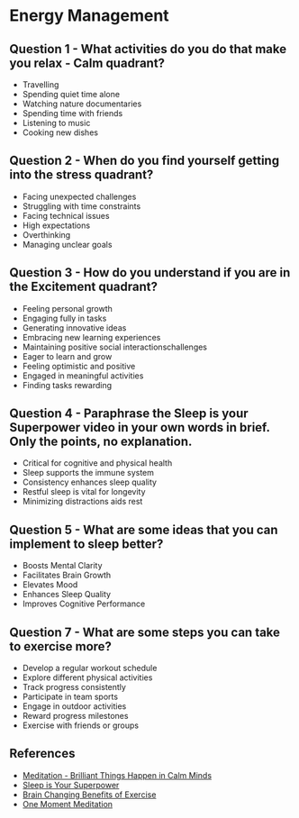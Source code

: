 # Energy Management

## Question 1 - What activities do you do that make you relax - Calm quadrant?

- Travelling
- Spending quiet time alone
- Watching nature documentaries
- Spending time with friends
- Listening to music
- Cooking new dishes

## Question 2 - When do you find yourself getting into the stress quadrant?

- Facing unexpected challenges
- Struggling with time constraints
- Facing technical issues
- High expectations
- Overthinking
- Managing unclear goals

## Question 3 - How do you understand if you are in the Excitement quadrant?

- Feeling personal growth
- Engaging fully in tasks
- Generating innovative ideas
- Embracing new learning experiences
- Maintaining positive social interactionschallenges
- Eager to learn and grow
- Feeling optimistic and positive
- Engaged in meaningful activities
- Finding tasks rewarding

## Question 4 - Paraphrase the Sleep is your Superpower video in your own words in brief. Only the points, no explanation.

- Critical for cognitive and physical health
- Sleep supports the immune system
- Consistency enhances sleep quality
- Restful sleep is vital for longevity
- Minimizing distractions aids rest

## Question 5 - What are some ideas that you can implement to sleep better?

- Boosts Mental Clarity
- Facilitates Brain Growth
- Elevates Mood
- Enhances Sleep Quality
- Improves Cognitive Performance

## Question 7 - What are some steps you can take to exercise more?

- Develop a regular workout schedule
- Explore different physical activities
- Track progress consistently
- Participate in team sports
- Engage in outdoor activities
- Reward progress milestones
- Exercise with friends or groups

## References

- [Meditation - Brilliant Things Happen in Calm Minds](https://www.youtube.com/watch?v=lACf4O_eSt0)
- [Sleep is Your Superpower](https://www.youtube.com/watch?v=5MuIMqhT8DM)
- [Brain Changing Benefits of Exercise ](https://www.youtube.com/watch?v=BHY0FxzoKZE)
- [One Moment Meditation](https://www.youtube.com/watch?v=F6eFFCi12v8)
